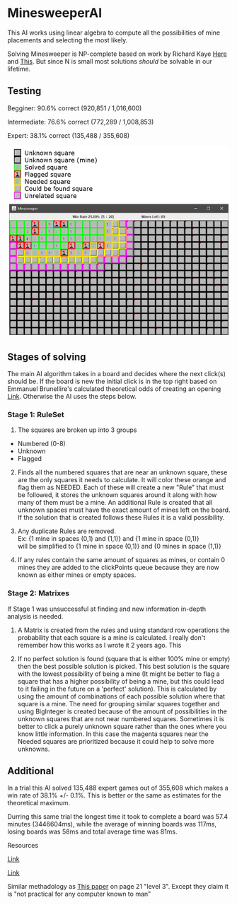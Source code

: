 # MinesweeperAI
This AI works using linear algebra to compute all the possibilities of mine placements and selecting the most likely.

Solving Minesweeper is NP-complete based on work by Richard Kaye [Here](http://web.mat.bham.ac.uk/R.W.Kaye/minesw/ordmsw.htm) and [This](http://www.minesweeper.info/articles/MillionDollarMinesweeper.pdf). But since N is small most solutions *should* be solvable in our lifetime.

## Testing

Begginer: 90.6% correct (920,851 / 1,016,600)

Intermediate: 76.6% correct (772,289 / 1,008,853)

Expert: 38.1% correct (135,488 / 355,608)

<img src="Examples/Example1.png" alt="MinesweeperAI Example">

## Stages of solving
The main AI algorithm takes in a board and decides where the next click(s) should be. If the board is new the initial click is in the top right based on Emmanuel Brunellire's calculated theoretical odds of creating an opening [Link](http://www.minesweeper.info/wiki/Strategy). Otherwise the AI uses the steps below.

### Stage 1: RuleSet
1. The squares are broken up into 3 groups
  * Numbered (0-8)
  * Unknown
  * Flagged
2. Finds all the numbered squares that are near an unknown square, these are the only squares it needs to calculate. It will color these orange and flag them as NEEDED. Each of these will create a new "Rule" that must be followed, it stores the unknown squares around it along with how many of them must be a mine. An additional Rule is created that all unknown spaces must have the exact amount of mines left on the board. If the solution that is created follows these Rules it is a valid possibility.

3. Any duplicate Rules are removed.<br>
  Ex: {1 mine in spaces (0,1) and (1,1)} and {1 mine in space (0,1)}<br>
  will be simplified to {1 mine in space (0,1)} and {0 mines in space (1,1)}
  
4. If any rules contain the same amount of squares as mines, or contain 0 mines they are added to the clickPoints queue because they are now known as either mines or empty spaces.

### Stage 2: Matrixes
If Stage 1 was unsuccessful at finding and new information in-depth analysis is needed.

1. A Matrix is created from the rules and using standard row operations the probability that each square is a mine is calculated. I really don't remember how this works as I wrote it 2 years ago. This 

2. If no perfect solution is found (square that is either 100% mine or empty) then the best possible solution is picked. This best solution is the square with the lowest possibility of being a mine (It might be better to flag a square that has a higher possibility of being a mine, but this could lead to it failing in the future on a 'perfect' solution). This is calculated by using the amount of combinations of each possible solution where that square is a mine. The need for grouping similar squares together and using BigInteger is created because of the amount of possibilities in the unknown squares that are not near numbered squares. Sometimes it is better to click a purely unknown square rather than the ones where you know little information. In this case the magenta squares near the Needed squares are prioritized because it could help to solve more unknowns.

## Additional
In a trial this AI solved 135,488 expert games out of 355,608 which makes a win rate of 38.1% +/- 0.1%.
This is better or the same as estimates for the theoretical maximum.

Durring this same trial the longest time it took to complete a board was 57.4 minutes (3446604ms), while the average of winning boards was 117ms, losing boards was 58ms and total average time was 81ms.

Resources

[Link](https://www.reddit.com/r/askscience/comments/szxxb/what_are_the_odds_of_winning_an_expert/)

[Link](http://nothings.org/games/minesweeper/)

Similar methadology as [This paper](http://www.minesweeper.info/articles/MinesweeperStatisticalComputationalAnalysis.pdf) on page 21 "level 3". Except they claim it is "not practical for any computer known to man"


